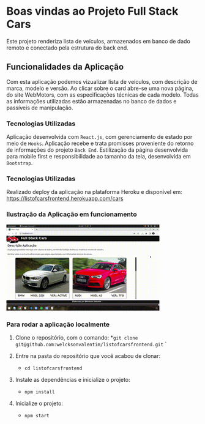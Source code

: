 # Boas vindas ao Projeto Full Stack Cars

Este projeto renderiza lista de veículos, armazenados em banco de dado remoto e conectado pela estrutura do back end.

## Funcionalidades da Aplicação

Com esta aplicação podemos vizualizar lista de veículos, com descrição de marca, modelo e versão.
Ao clicar sobre o card abre-se uma nova página, do site WebMotors, com as especificações técnicas de cada modelo.
Todas as informações utilizadas estão armazenadas no banco de dados e passíveis de manipulação.

### Tecnologias Utilizadas

Aplicação desenvolvida com `React.js`, com gerenciamento de estado por meio de `Hooks`.
Aplicação recebe e trata promisses proveniente do retorno de informações do projeto `Back End`.
Estilização da página desenvolvida para mobile first e responsibilidade ao tamanho da tela, 
desenvolvida em `Bootstrap`.


### Tecnologias Utilizadas

Realizado deploy da aplicação na plataforma Heroku e disponível em:
https://listofcarsfrontend.herokuapp.com/cars

### Ilustração da Aplicação em funcionamento
<img alt="Gif funcionamento da aplicação" width=400px src="src/images/fullStackGif.gif" />

### Para rodar a aplicação localmente
1. Clone o repositório, com o comando:
    *`git clone git@github.com:welcksonvalentim/listofcarsfrontend.git`
`
2. Entre na pasta do repositório que você acabou de clonar:
    * `cd listofcarsfrontend`

3. Instale as dependências e inicialize o projeto:
    * `npm install`

4. Inicialize o projeto:
    * `npm start`

